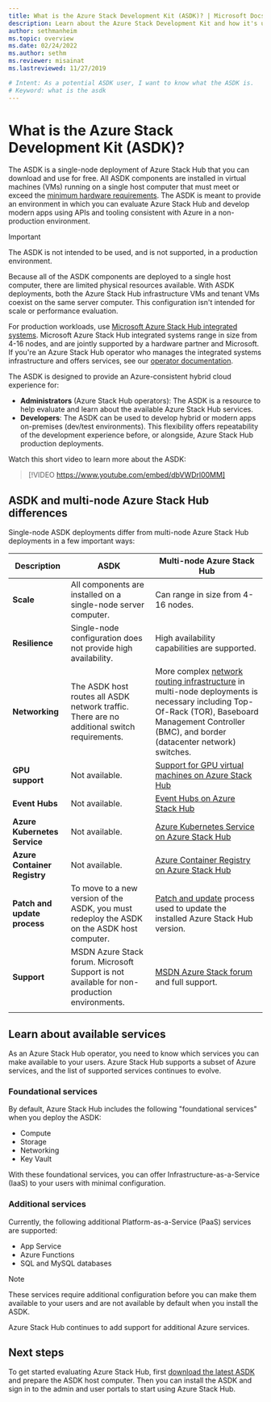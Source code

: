 ```yaml
---
title: What is the Azure Stack Development Kit (ASDK)? | Microsoft Docs
description: Learn about the Azure Stack Development Kit and how it's used to evaluate Azure Stack Hub.
author: sethmanheim
ms.topic: overview
ms.date: 02/24/2022
ms.author: sethm
ms.reviewer: misainat
ms.lastreviewed: 11/27/2019

# Intent: As a potential ASDK user, I want to know what the ASDK is.
# Keyword: what is the asdk
---
```



# What is the Azure Stack Development Kit (ASDK)?

The ASDK is a single-node deployment of Azure Stack Hub that you can download and use for free. All ASDK components are installed in virtual machines (VMs) running on a single host computer that must meet or exceed the [minimum hardware requirements](asdk-deploy-considerations.md#hardware). The ASDK is meant to provide an environment in which you can evaluate Azure Stack Hub and develop modern apps using APIs and tooling consistent with Azure in a non-production environment.

> [!IMPORTANT]
> The ASDK is not intended to be used, and is not supported, in a production environment.

Because all of the ASDK components are deployed to a single host computer, there are limited physical resources available. With ASDK deployments, both the Azure Stack Hub infrastructure VMs and tenant VMs coexist on the same server computer. This configuration isn't intended for scale or performance evaluation.

For production workloads, use [Microsoft Azure Stack Hub integrated systems](../operator/azure-stack-overview.md). Microsoft Azure Stack Hub integrated systems range in size from 4-16 nodes, and are jointly supported by a hardware partner and Microsoft. If you're an Azure Stack Hub operator who manages the integrated systems infrastructure and offers services, see our [operator documentation](../operator/index.yml).

The ASDK is designed to provide an Azure-consistent hybrid cloud experience for:

- **Administrators** (Azure Stack Hub operators): The ASDK is a resource to help evaluate and learn about the available Azure Stack Hub services.
- **Developers**: The ASDK can be used to develop hybrid or modern apps on-premises (dev/test environments). This flexibility offers repeatability of the development experience before, or alongside, Azure Stack Hub production deployments.

Watch this short video to learn more about the ASDK:

> [!VIDEO https://www.youtube.com/embed/dbVWDrl00MM]

## ASDK and multi-node Azure Stack Hub differences

Single-node ASDK deployments differ from multi-node Azure Stack Hub deployments in a few important ways:

|Description|ASDK|Multi-node Azure Stack Hub|
|-----|-----|-----|
|**Scale**|All components are installed on a single-node server computer.|Can range in size from 4-16 nodes.|
|**Resilience**|Single-node configuration does not provide high availability.|High availability capabilities are supported.|
|**Networking**|The ASDK host routes all ASDK network traffic. There are no additional switch requirements.|More complex [network routing infrastructure](../operator/azure-stack-network.md#network-infrastructure) in multi-node deployments is necessary including Top-Of-Rack (TOR), Baseboard Management Controller (BMC), and border (datacenter network) switches.|
| **GPU support** | Not available. | [Support for GPU virtual machines on Azure Stack Hub](../user/gpu-vms-about.md) |
| **Event Hubs** | Not available. | [Event Hubs on Azure Stack Hub](../operator/event-hubs-rp-overview.md) |
| **Azure Kubernetes Service** | Not available. | [Azure Kubernetes Service on Azure Stack Hub](../operator/aks-add-on.md) |
| **Azure Container Registry** | Not available. | [Azure Container Registry on Azure Stack Hub](../operator/container-registries-overview.md) |
|**Patch and update process**|To move to a new version of the ASDK, you must redeploy the ASDK on the ASDK host computer.|[Patch and update](../operator/azure-stack-updates.md) process used to update the installed Azure Stack Hub version.|
|**Support**|MSDN Azure Stack forum. Microsoft Support is not available for non-production environments.|[MSDN Azure Stack forum](https://social.msdn.microsoft.com/Forums/en-US/home?forum=AzureStack) and full support.|
| | |

## Learn about available services

As an Azure Stack Hub operator, you need to know which services you can make available to your users. Azure Stack Hub supports a subset of Azure services, and the list of supported services continues to evolve.

### Foundational services

By default, Azure Stack Hub includes the following "foundational services" when you deploy the ASDK:

- Compute
- Storage
- Networking
- Key Vault

With these foundational services, you can offer Infrastructure-as-a-Service (IaaS) to your users with minimal configuration.

### Additional services

Currently, the following additional Platform-as-a-Service (PaaS) services are supported:

- App Service
- Azure Functions
- SQL and MySQL databases

> [!NOTE]
> These services require additional configuration before you can make them available to your users and are not available by default when you install the ASDK.

Azure Stack Hub continues to add support for additional Azure services.

## Next steps

To get started evaluating Azure Stack Hub, first [download the latest ASDK](asdk-download.md) and prepare the ASDK host computer. Then you can install the ASDK and sign in to the admin and user portals to start using Azure Stack Hub.
